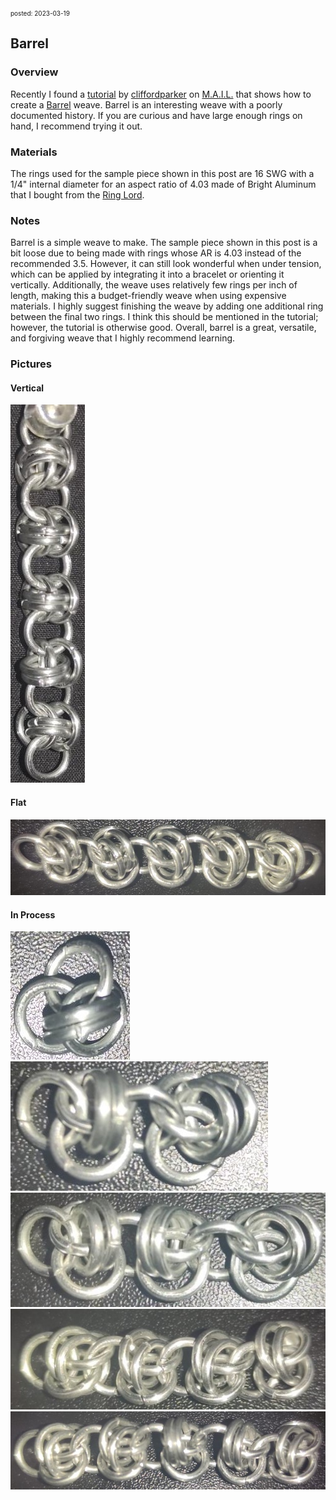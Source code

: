 <font size=1> posted: 2023-03-19 </font>

## Barrel

### Overview

Recently I found a [tutorial](https://www.mailleartisans.org/articles/articledisplay.php?key=388) by [cliffordparker](https://www.mailleartisans.org/members/memberdisplay.php?key=1227) on [M.A.I.L.](https://www.mailleartisans.org/) that shows how to create a [Barrel](https://www.mailleartisans.org/weaves/weavedisplay.php?key=600) weave. Barrel is an interesting weave with a poorly documented history. If you are curious and have large enough rings on hand, I recommend trying it out.


### Materials

The rings used for the sample piece shown in this post are 16 SWG with a 1/4" internal diameter for an aspect ratio of 4.03 made of Bright Aluminum that I bought from the [Ring Lord](https://theringlord.com/).


### Notes

Barrel is a simple weave to make. The sample piece shown in this post is a bit loose due to being made with rings whose AR is 4.03 instead of the recommended 3.5. However, it can still look wonderful when under tension, which can be applied by integrating it into a bracelet or orienting it vertically. Additionally, the weave uses relatively few rings per inch of length, making this a budget-friendly weave when using expensive materials. I highly suggest finishing the weave by adding one additional ring between the final two rings. I think this should be mentioned in the tutorial; however, the tutorial is otherwise good. Overall, barrel is a great, versatile, and forgiving weave that I highly recommend learning.



### Pictures

#### Vertical

<img src="../assets/images/chainmail/barrel_weave/barrel_weave_vertical.jpg">

#### Flat

<img src="../assets/images/chainmail/barrel_weave/barrel_weave_flat.jpg">

#### In Process

<img src="../assets/images/chainmail/barrel_weave/barrel_weave_step_01.jpg">

<br>

<img src="../assets/images/chainmail/barrel_weave/barrel_weave_step_02.jpg">

<br>

<img src="../assets/images/chainmail/barrel_weave/barrel_weave_step_03.jpg">

<br>

<img src="../assets/images/chainmail/barrel_weave/barrel_weave_step_04.jpg">

<br>

<img src="../assets/images/chainmail/barrel_weave/barrel_weave_step_05.jpg">